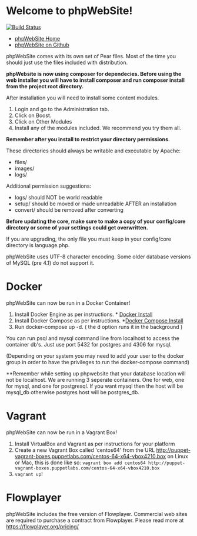 Welcome to phpWebSite!
======================

[![Build Status](https://travis-ci.org/AppStateESS/phpwebsite.png?branch=master)](https://travis-ci.org/AppStateESS/phpwebsite)

* [phpWebSite Home](https://phpwebsite.appstate.edu)
* [phpWebSite on Github](https://github.com/AppStateESS/phpwebsite)

phpWebSite comes with its own set of Pear files. Most of the time you
should just use the files included with distribution.

**phpWebsite is now using composer for dependecies. Before using the 
web installer you will have to install composer and run composer install
from the project root directory.**

After installation you will need to install some content modules.

1. Login and go to the Administration tab.
2. Click on Boost.
3. Click on Other Modules
4. Install any of the modules included. We recommend you try them all.

**Remember after you install to restrict your directory permissions.**

These directories should always be writable and executable by Apache:
* files/
* images/
* logs/

Additional permission suggestions:
* logs/     should NOT be world readable
* setup/    should be moved or made unreadable AFTER an installation
* convert/  should be removed after converting

**Before updating the core, make sure to make a copy of your
config/core directory or some of your settings could get
overwritten.**

If you are upgrading, the only file you must keep in your config/core
directory is language.php.

phpWebSite uses UTF-8 character encoding. Some older database versions
of MySQL (pre 4.1) do not support it.

Docker
======
phpWebSite can now be run in a Docker Container!

1. Install Docker Engine as per instructions. * [Docker Install](https://docs.docker.com/engine/installation/)
2. Install Docker Compose as per instructions. *[Docker Compose Install](https://docs.docker.com/compose/install/)
3. Run docker-compose up -d. ( the d option runs it in the background )

You can run psql and mysql command line from localhost to access the container db's. Just use port 5432 for postgres and 4306 for mysql.

(Depending on your system you may need to add your user to the docker group in order to have the privileges to run the docker-compose command)

**Remember while setting up phpwebsite that your database location will not be localhost. We are running 3 seperate containers. One for web, one for mysql, and one for postgresql. If you want mysql then the host will be mysql_db otherwise postgres host will be postgres_db.

Vagrant
=======
phpWebSite can now be run in a Vagrant Box!

1. Install VirtualBox and Vagrant as per instructions for your platform
2. Create a new Vagrant Box called 'centos64' from the URL
   http://puppet-vagrant-boxes.puppetlabs.com/centos-64-x64-vbox4210.box
   on Linux or Mac, this is done like so:
   ```vagrant box add centos64 http://puppet-vagrant-boxes.puppetlabs.com/centos-64-x64-vbox4210.box```
3. ```vagrant up```!

Flowplayer
==========
phpWebSite includes the free version of Flowplayer. Commercial web sites are required to purchase a contract from Flowplayer.
Please read more at https://flowplayer.org/pricing/
